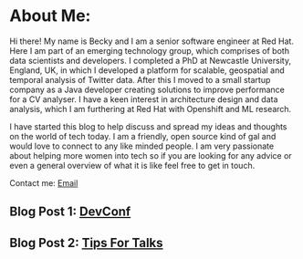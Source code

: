 # About Me:

Hi there! My name is Becky and I am  a senior software engineer at Red Hat.
Here I am part of an emerging technology group, which comprises of both data scientists and developers.
I completed a PhD at Newcastle University, England, UK, in which I developed a platform for scalable, geospatial and temporal analysis of Twitter data.
After this I moved to a small startup company as a Java developer creating solutions to improve performance for a CV analyser.
I have a keen interest in architecture design and data analysis, which I am furthering at Red Hat with Openshift and ML research.

I have started this blog to help discuss and spread my ideas and thoughts on the world of tech today.
I am a friendly, open source kind of gal and would love to connect to any like minded people. I am very passionate about helping more women into tech
so if you are looking for any advice or even a general overview of what it is like feel free to get in touch.

Contact me: [Email](rmsimmonds1919@gmail.com)

## Blog Post 1: [DevConf](devConf.md)
## Blog Post 2: [Tips For Talks](sysws.md)